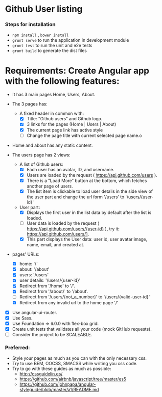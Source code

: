 # Github User listing

### Steps for installation
- `npm install` , `bower install`
- `grunt serve` to run the application in development module
- `grunt test` to run the unit and e2e tests
- `grunt build` to generate the dist files


# Requirements: Create Angular app with the following features:
- It has 3 main pages Home, Users, About.
- The 3 pages has:
  - A fixed header in common with:
    - [x] Title: "Github users" and Github logo.
    - [x] 3 links for the pages (Home  |  Users  |  About)
    - [x] The current page link has active style
    - [ ] Change the page title with current selected page name.o

- Home and about has any static content.

- The users page has 2 views:
  - A list of Github users:
    - [x] Each user has an avatar, ID, and username.
    - [x] Users are loaded by the request ( https://api.github.com/users ).
    - [x] There is a "Load More" button at the bottom, which fetches another page of users.
    - [x] The list item is clickable to load user details in the side view of the user part
      and change the url form '/users' to '/users/{user-id}'

  - User part:
    - [x] Displays the first user in the list data by default after the list is loaded.
    - [ ] User data is loaded by the request ( https://api.github.com/users/{user-id} ), try it: https://api.github.com/users/1.
    - [x] This part displays the User data: user id, user avatar image, name, email, and created at.

- pages' URLs:
  - [x] home: '/'
  - [x] about: '/about'
  - [x] users: '/users'
  - [x] user details: '/users/{user-id}'
  - [x] Redirect from '/home' to '/'.
  - [x] Redirect from '/about/' to '/about'.
  - [ ] Redirect from '/users/{not_a_number}' to '/users/{valid-user-id}'
  - [x] Redirect from any invalid url to the home page '/'

- [x] Use angular-ui-router.
- [x] Use Sass.
- [x] Use Foundation => 6.0.0 with flex-box grid.
- [x] Create unit tests that validates all your code (mock GitHub requests).
- [ ] Consider the project to be SCALEABLE.

### Preferred:
- Style your pages as much as you can with the only necessary css.
- Try to use BEM, OOCSS, SMACSS while writing you css code.
- Try to go with these guides as much as possible:
  - http://cssguidelin.es/.
  - https://github.com/airbnb/javascript/tree/master/es5
  - https://github.com/johnpapa/angular-styleguide/blob/master/a1/README.md
